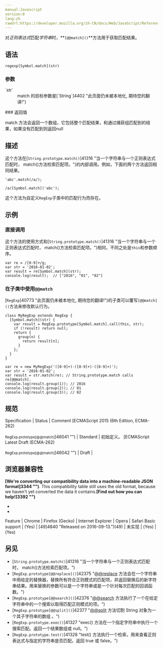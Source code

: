 ```yaml
---
manual:Javascript
version:0
lang:zh
rawUrl:https://developer.mozilla.org/zh-CN/docs/Web/JavaScript/Reference/Global_Objects/RegExp/@@match
---
```






对*正则表达式*匹配*字符串*时，**`[@@match]()`**方法用于获取匹配结果。


## 语法<a name="语法"></a>

```
regexp[Symbol.match](str)
```

### 参数<a name="参数"></a>
<dl><dt id=''>`str`</dt><dd>match 的目标参数是[`String`]4402 "此页面仍未被本地化, 期待您的翻译!")</dd></dl>
### 返回值<a name="返回值"></a>


match 方法会返回一个数组，它包括整个匹配结果，和通过捕获组匹配到的结果，如果没有匹配到则返回null


## 描述<a name="描述"></a>


这个方法在[`String.prototype.match()`]41316 "当一个字符串与一个正则表达式匹配时， match()方法检索匹配项。")的内部调用。例如，下面的两个方法返回相同结果。


```
'abc'.match(/a/);

/a/[Symbol.match]('abc');
```


这个方法为自定义`RegExp`子类中的匹配行为而存在。


## 示例<a name="示例"></a>

### 直接调用<a name="直接调用"></a>


这个方法的使用方式和[`String.prototype.match()`]41316 "当一个字符串与一个正则表达式匹配时， match()方法检索匹配项。")相同，不同之处是`this`和参数顺序。


```
var re = /[0-9]+/g;
var str = '2016-01-02';
var result = re[Symbol.match](str);
console.log(result);  // ["2016", "01", "02"]
```

### 在子类中使用`@@match`<a name="在子类中使用match"></a>


[`RegExp`]40773 "此页面仍未被本地化, 期待您的翻译!")的子类可以覆写`[@@match]()`方法来修改默认行为。


```
class MyRegExp extends RegExp {
  [Symbol.match](str) {
    var result = RegExp.prototype[Symbol.match].call(this, str);
    if (!result) return null;
    return {
      group(n) {
        return result[n];
      }
    };
  }
}

var re = new MyRegExp('([0-9]+)-([0-9]+)-([0-9]+)');
var str = '2016-01-02';
var result = str.match(re); // String.prototype.match calls re[@@match].
console.log(result.group(1)); // 2016
console.log(result.group(2)); // 01
console.log(result.group(3)); // 02
```

## 规范<a name="规范"></a>

Specification | Status | Comment 
[ECMAScript 2015 (6th Edition, ECMA-262)<br></br><small>RegExp.prototype[@@match]</small>]46041 "") | Standard | 初始定义。 
[ECMAScript Latest Draft (ECMA-262)<br></br><small>RegExp.prototype[@@match]</small>]46042 "") | Draft |  


## 浏览器兼容性<a name="浏览器兼容性"></a>


**[We&#39;re converting our compatibility data into a machine-readable JSON format]3344 "")**. This compatibility table still uses the old format, because we haven&#39;t yet converted the data it contains.**[Find out how you can help!]3392 "")**


* 
* 

Feature | Chrome | Firefox (Gecko) | Internet Explorer | Opera | Safari 
Basic support | (Yes) | [49]4840 "Released on 2016-09-13.")(49) | 未实现 | (Yes) | (Yes) 





## 另见<a name="另见"></a>

* [`String.prototype.match()`]41316 "当一个字符串与一个正则表达式匹配时， match()方法检索匹配项。")
* [`RegExp.prototype[@@replace]()`]42375 "[@@replace]() 方法会在一个字符串中用给定的替换器，替换所有符合正则模式的匹配项，并返回替换后的新字符串结果。用来替换的参数可以是一个字符串或是一个针对每次匹配的回调函数。")
* [`RegExp.prototype[@@search]()`]42376 "[@@search]() 方法执行了一个在给定字符串中的一个搜索以取得匹配正则模式的项。")
* [`RegExp.prototype[@@split]()`]42377 "[@@split]() 方法切割 String 对象为一个其子字符串的数组 。")
* [`RegExp.prototype.exec()`]41327 "exec() 方法在一个指定字符串中执行一个搜索匹配。返回一个结果数组或 null。")
* [`RegExp.prototype.test()`]41328 "test() 方法执行一个检索，用来查看正则表达式与指定的字符串是否匹配。返回 true 或 false。")



